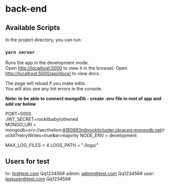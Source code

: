 # back-end
## Available Scripts

In the project directory, you can run:

### `yarn server`

Runs the app in the development mode.\
Open [http://localhost:5000](http://localhost:5000) to view it in the browser.
Open [http://localhost:5000/api/docs/](http://localhost:5000/api/docs/) to view docs.

The page will reload if you make edits.\
You will also see any lint errors in the console.

**Note: to be able to connect mongoDb - create .env file in root of app and add var below**

PORT=5000 \
JWT_SECRET=rockitbabytothened \
MONGO_URI = mongodb+srv://aecthelion:A180893n@rockitcluster.ckracpg.mongodb.net/rockit?retryWrites=true&w=majority
NODE_ENV = development

MAX_LOG_FILES = 4
LOGS_PATH = "./logs/"


## Users for test

hr: hr@test.com Qq123456#
admin: admin@test.com Qq123456#
user: testuser@test.com Qq123456#
